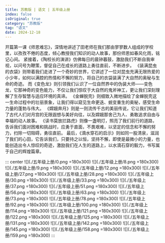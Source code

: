 ```yaml
---
title: 苏教版 | 语文 | 五年级上册
index: false
isOriginal: true
category: "苏教版"
tag: "语文"
date: 2024-12-18
---
```


开篇第一课《师恩难忘》，深情地讲述了田老师在我们那由寥寥数人组成的学校里，以孜孜不倦的态度，倾心教授我们知识的动人故事，那份师恩如春风化雨，铭记心间。
紧接着，《陶校长的演讲》仿佛每日的晨钟暮鼓，激励我们不断自我审视，以问号为鞭策，督促自己在成长的道路上勇往直前，不断进步。
《装满昆虫的衣袋》则带着我们走进了一个奇妙的世界，它讲述了一位对昆虫充满无限热爱的小少年，如何以满腔的热情和不懈的努力，将自己的衣袋装满了大自然的奥秘与生命的奇迹。
而《变色龙》则引领我们认识了一位自然界中的伪装大师——变色龙，它那神奇的变色能力，不仅让我们惊叹于大自然的鬼斧神工，更让我们深刻理解了生存智慧与适应环境的真谛。
《金蝉脱壳》则细致入微地描绘了金蝉脱壳这一生命过程中的壮丽景象，让我们得以窥见生命更迭、蜕变重生的奥秘，感受生命力量的蓬勃与伟大。
《嫦娥奔月》则是一则流传千古的美丽传说，它让我们知道了古代人们对月宫的无限遐想与美好向往，以及嫦娥那舍己为人、勇敢追求自由与幸福的动人故事。
《读书莫放拦路虎》则像一盏明灯，照亮了我们前行的道路，告诉我们面对困难和挑战时，应勇于直面，不畏艰难，以坚定的信念和不懈的努力，扫除一切阻碍，勇往直前。
最后，《滴水穿石的启示》则如同一股清泉，滋润了我们的心田，它告诉我们，只要持之以恒，坚持不懈，即使是最微小的力量，也能创造出令人惊叹的奇迹，激励我们在人生的道路上，以水滴石穿的毅力，书写属于自己的辉煌篇章。

::: center
![](./五年级上册/0.png =180x300)
![](./五年级上册/8.png =180x300)
![](./五年级上册/9.png =180x300)
![](./五年级上册/12.png =180x300)
![](./五年级上册/27.png =180x300)
![](./五年级上册/28.png =180x300)
![](./五年级上册/30.png =180x300)
![](./五年级上册/33.png =180x300)
![](./五年级上册/37.png =180x300)
![](./五年级上册/51.png =180x300)
![](./五年级上册/56.png =180x300)
![](./五年级上册/63.png =180x300)
![](./五年级上册/73.png =180x300)
![](./五年级上册/78.png =180x300)
![](./五年级上册/92.png =180x300)
![](./五年级上册/100.png =180x300)
![](./五年级上册/114.png =180x300)
![](./五年级上册/121.png =180x300)
![](./五年级上册/122.png =180x300)
![](./五年级上册/125.png =180x300)
![](./五年级上册/131.png =180x300)
![](./五年级上册/142.png =180x300)
![](./五年级上册/145.png =180x300)
![](./五年级上册/158.png =180x300)
![](./五年级上册/159.png =180x300)
:::
